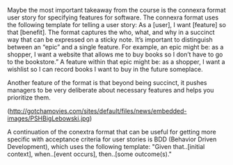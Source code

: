 Maybe the most important takeaway from the course is the connexra format user story for specifying features for software.  The connexra format uses the following template for telling a user story: As a [user], I want [feature] so that [benefit].  The format captures the who, what, and why in a succinct way that can be expressed on a sticky note.  It’s important to distinguish between an “epic” and a single feature.  For example, an epic might be: as a shopper, I want a website that allows me to buy books so I don’t have to go to the bookstore.”  A feature within that epic might be: as a shopper, I want a wishlist so I can record books I want to buy in the future someplace.

Another feature of the format is that beyond being succinct, it pushes managers to be very deliberate about necessary features and helps you prioritize them.

(http://gotchamovies.com/sites/default/files/news/embedded-images/PSHBigLebowski.jpg)

A continuation of the conextra format that can be useful for getting more specific with acceptance criteria for user stories is BDD (Behavior Driven Development), which uses the following template: "Given that..[initial context], when..[event occurs], then..[some outcome(s)." 
